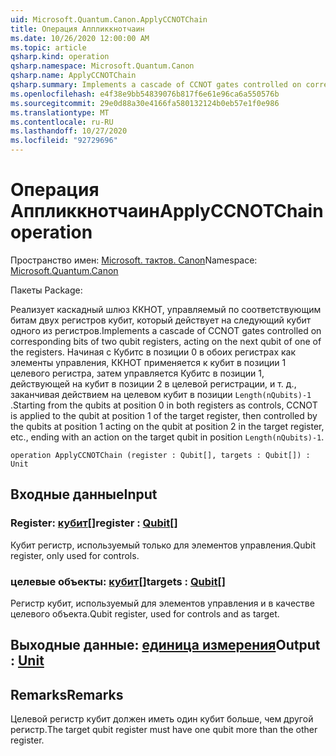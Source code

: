 ```yaml
---
uid: Microsoft.Quantum.Canon.ApplyCCNOTChain
title: Операция Аппликкнотчаин
ms.date: 10/26/2020 12:00:00 AM
ms.topic: article
qsharp.kind: operation
qsharp.namespace: Microsoft.Quantum.Canon
qsharp.name: ApplyCCNOTChain
qsharp.summary: Implements a cascade of CCNOT gates controlled on corresponding bits of two qubit registers, acting on the next qubit of one of the registers. Starting from the qubits at position 0 in both registers as controls, CCNOT is applied to the qubit at position 1 of the target register, then controlled by the qubits at position 1 acting on the qubit at position 2 in the target register, etc., ending with an action on the target qubit in position `Length(nQubits)-1`.
ms.openlocfilehash: e4f38e9bb54839076b817f6e61e96ca6a550576b
ms.sourcegitcommit: 29e0d88a30e4166fa580132124b0eb57e1f0e986
ms.translationtype: MT
ms.contentlocale: ru-RU
ms.lasthandoff: 10/27/2020
ms.locfileid: "92729696"
---
```

# <a name="applyccnotchain-operation"></a><span data-ttu-id="3715d-102">Операция Аппликкнотчаин</span><span class="sxs-lookup"><span data-stu-id="3715d-102">ApplyCCNOTChain operation</span></span>

<span data-ttu-id="3715d-103">Пространство имен: [Microsoft. тактов. Canon](xref:Microsoft.Quantum.Canon)</span><span class="sxs-lookup"><span data-stu-id="3715d-103">Namespace: [Microsoft.Quantum.Canon](xref:Microsoft.Quantum.Canon)</span></span>

<span data-ttu-id="3715d-104">Пакеты [](https://nuget.org/packages/)</span><span class="sxs-lookup"><span data-stu-id="3715d-104">Package: [](https://nuget.org/packages/)</span></span>


<span data-ttu-id="3715d-105">Реализует каскадный шлюз ККНОТ, управляемый по соответствующим битам двух регистров кубит, который действует на следующий кубит одного из регистров.</span><span class="sxs-lookup"><span data-stu-id="3715d-105">Implements a cascade of CCNOT gates controlled on corresponding bits of two qubit registers, acting on the next qubit of one of the registers.</span></span>
<span data-ttu-id="3715d-106">Начиная с Кубитс в позиции 0 в обоих регистрах как элементы управления, ККНОТ применяется к кубит в позиции 1 целевого регистра, затем управляется Кубитс в позиции 1, действующей на кубит в позиции 2 в целевой регистрации, и т. д., заканчивая действием на целевом кубит в позиции `Length(nQubits)-1` .</span><span class="sxs-lookup"><span data-stu-id="3715d-106">Starting from the qubits at position 0 in both registers as controls, CCNOT is applied to the qubit at position 1 of the target register, then controlled by the qubits at position 1 acting on the qubit at position 2 in the target register, etc., ending with an action on the target qubit in position `Length(nQubits)-1`.</span></span>

```qsharp
operation ApplyCCNOTChain (register : Qubit[], targets : Qubit[]) : Unit
```


## <a name="input"></a><span data-ttu-id="3715d-107">Входные данные</span><span class="sxs-lookup"><span data-stu-id="3715d-107">Input</span></span>

### <a name="register--qubit"></a><span data-ttu-id="3715d-108">Register: [кубит](xref:microsoft.quantum.lang-ref.qubit)[]</span><span class="sxs-lookup"><span data-stu-id="3715d-108">register : [Qubit](xref:microsoft.quantum.lang-ref.qubit)[]</span></span>

<span data-ttu-id="3715d-109">Кубит регистр, используемый только для элементов управления.</span><span class="sxs-lookup"><span data-stu-id="3715d-109">Qubit register, only used for controls.</span></span>


### <a name="targets--qubit"></a><span data-ttu-id="3715d-110">целевые объекты: [кубит](xref:microsoft.quantum.lang-ref.qubit)[]</span><span class="sxs-lookup"><span data-stu-id="3715d-110">targets : [Qubit](xref:microsoft.quantum.lang-ref.qubit)[]</span></span>

<span data-ttu-id="3715d-111">Регистр кубит, используемый для элементов управления и в качестве целевого объекта.</span><span class="sxs-lookup"><span data-stu-id="3715d-111">Qubit register, used for controls and as target.</span></span>



## <a name="output--unit"></a><span data-ttu-id="3715d-112">Выходные данные: [единица измерения](xref:microsoft.quantum.lang-ref.unit)</span><span class="sxs-lookup"><span data-stu-id="3715d-112">Output : [Unit](xref:microsoft.quantum.lang-ref.unit)</span></span>



## <a name="remarks"></a><span data-ttu-id="3715d-113">Remarks</span><span class="sxs-lookup"><span data-stu-id="3715d-113">Remarks</span></span>

<span data-ttu-id="3715d-114">Целевой регистр кубит должен иметь один кубит больше, чем другой регистр.</span><span class="sxs-lookup"><span data-stu-id="3715d-114">The target qubit register must have one qubit more than the other register.</span></span>